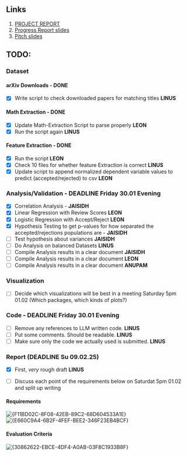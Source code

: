 ## Links
1. [PROJECT REPORT](https://www.overleaf.com/6464795131rjwgpynsrtrx#a08c47)
2. [Progress Report slides](https://docs.google.com/presentation/d/1_PjO-GfJQZqyeoo8zNLkMZTwyhgaAacsFf13Zkqffbw)
3. [Pitch slides](https://docs.google.com/presentation/d/1bfmJSNTjsVf3nUE4XK-0xGi1dQ5PNYb1yLFsbIL4m-Y)

## TODO:
### Dataset
#### arXiv Downloads - DONE
- [x] Write script to check downloaded papers for matching titles **LINUS**
#### Math Extraction - DONE
- [x] Update Math-Extraction Script to parse properly **LEON**
- [x] Run the script again **LINUS**

#### Feature Extraction - DONE
- [x] Run the script **LEON**
- [x] Check 10 files for whether feature Extraction is correct **LINUS**
- [x] Update script to append normalized dependent variable values to predict (accepted/rejected) to csv **LEON**

### Analysis/Validation - DEADLINE Friday 30.01 Evening
- [x] Correlation Analysis - **JAISIDH**
- [x] Linear Regression with Review Scores **LEON**
- [x] Logistic Regression with Accept/Reject **LEON**
- [x] Hypothesis Testing to get p-values for how separated the accepted/rejections populations are - **JAISIDH**
- [ ] Test hypothesis about variances **JAISIDH**
- [ ] Do Analysis on balanced Datasets **LINUS**
- [ ] Compile Analysis results in a clear document **JAISIDH**
- [ ] Compile Analysis results in a clear document **LEON**
- [ ] Compile Analysis results in a clear document **ANUPAM**

### Visualization 
- [ ] Decide which visualizations will be best in a meeting Saturday 5pm 01.02 (Which packages, which kinds of plots?)

### Code - DEADLINE Friday 30.01 Evening
- [ ] Remove any references to LLM written code. **LINUS**
- [ ] Put some comments. Should be readable. **LINUS**
- [ ] Make sure only the code we actually used is submitted. **LINUS**

### Report (**DEADLINE Su 09.02.25**)
- [x] First, _very_ rough draft **LINUS**
- [ ] Discuss each point of the requirements below on Saturdat 5pm 01.02 and split up writing


#### Requirements
![{F11BD02C-8F08-42EB-89C2-68D604533A1E}](https://github.com/user-attachments/assets/640ab4c4-2b49-46ed-8ff3-95cdf685ba9d)
![{E660C9A4-6B2F-4FEF-BEE2-346F23EB4BCF}](https://github.com/user-attachments/assets/38bb40a7-ed35-478a-af74-b26208f3630f)

#### Evaluation Criteria
![{30862622-EBCE-4DF4-A0AB-03F8C1933B8F}](https://github.com/user-attachments/assets/5dbab0f0-5e1d-40d7-b1a4-9facf17c3fb3)

